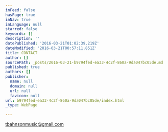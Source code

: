 ```yaml
---
inFeed: false
hasPage: true
inNav: true
inLanguage: null
starred: false
keywords: []
description: ''
datePublished: '2016-03-21T01:02:39.219Z'
dateModified: '2016-03-21T00:57:11.851Z'
title: CONTACT
author: []
sourcePath: _posts/2016-03-21-b9794fed-ea33-4c2f-860a-9da047bc05de.md
published: true
authors: []
publisher:
  name: null
  domain: null
  url: null
  favicon: null
url: b9794fed-ea33-4c2f-860a-9da047bc05de/index.html
_type: WebPage

---
```

tbahnsonmusic@gmail.com